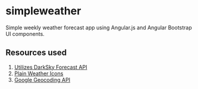 simpleweather
=============

Simple weekly weather forecast app using Angular.js and Angular Bootstrap UI components. 

## Resources used
1. [Utilizes DarkSky Forecast API](https://developer.forecast.io/)
2. [Plain Weather Icons](http://merlinthered.deviantart.com/art/plain-weather-icons-157162192)
3. [Google Geocoding API](https://developers.google.com/maps/documentation/geocoding/)
